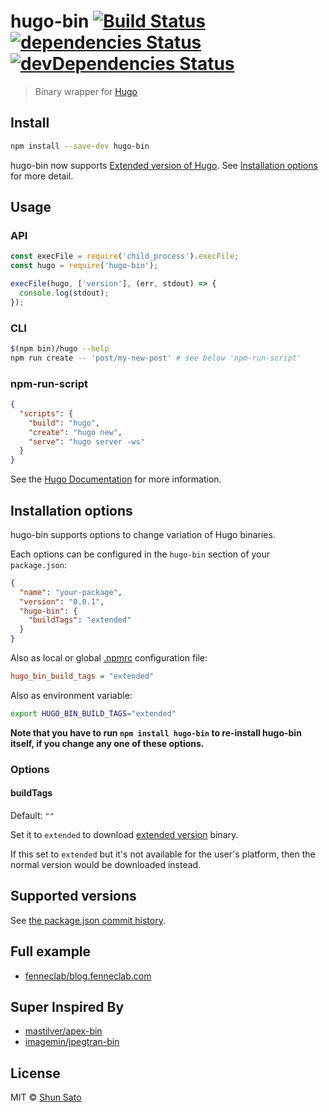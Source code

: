 # hugo-bin [![Build Status](https://img.shields.io/travis/fenneclab/hugo-bin/master.svg)](https://travis-ci.org/fenneclab/hugo-bin) [![dependencies Status](https://img.shields.io/david/fenneclab/hugo-bin.svg)](https://david-dm.org/fenneclab/hugo-bin) [![devDependencies Status](https://img.shields.io/david/dev/fenneclab/hugo-bin.svg)](https://david-dm.org/fenneclab/hugo-bin?type=dev)

> Binary wrapper for [Hugo](https://gohugo.io/)

## Install

```sh
npm install --save-dev hugo-bin
```

hugo-bin now supports [Extended version of Hugo](https://github.com/gohugoio/hugo/releases/tag/v0.43). See [Installation options](#installation-options) for more detail.

## Usage

### API

```js
const execFile = require('child_process').execFile;
const hugo = require('hugo-bin');

execFile(hugo, ['version'], (err, stdout) => {
  console.log(stdout);
});
```

### CLI

```sh
$(npm bin)/hugo --help
npm run create -- 'post/my-new-post' # see below 'npm-run-script'
```

### npm-run-script

```json
{
  "scripts": {
    "build": "hugo",
    "create": "hugo new",
    "serve": "hugo server -ws"
  }
}
```

See the [Hugo Documentation](https://gohugo.io/) for more information.

## Installation options

hugo-bin supports options to change variation of Hugo binaries.

Each options can be configured in the `hugo-bin` section of your `package.json`:

```json
{
  "name": "your-package",
  "version": "0.0.1",
  "hugo-bin": {
    "buildTags": "extended"
  }
}
```

Also as local or global [.npmrc](https://docs.npmjs.com/files/npmrc) configuration file:

```ini
hugo_bin_build_tags = "extended"
```

Also as environment variable:

```sh
export HUGO_BIN_BUILD_TAGS="extended"
```

**Note that you have to run `npm install hugo-bin` to re-install hugo-bin itself, if you change any one of these options.**

### Options

#### buildTags

Default: `""`

Set it to `extended` to download [extended version](https://github.com/gohugoio/hugo/releases/tag/v0.43) binary.

If this set to `extended` but it's not available for the user's platform, then the normal version would be downloaded instead.

## Supported versions

See [the package.json commit history](https://github.com/fenneclab/hugo-bin/commits/master/package.json).

## Full example

- [fenneclab/blog.fenneclab.com](https://github.com/fenneclab/blog.fenneclab.com)

## Super Inspired By

- [mastilver/apex-bin](https://github.com/mastilver/apex-bin)
- [imagemin/jpegtran-bin](https://github.com/imagemin/jpegtran-bin)

## License

MIT © [Shun Sato](http://blog.fenneclab.com/)
